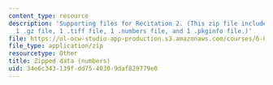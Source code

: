 ```yaml
---
content_type: resource
description: 'Supporting files for Recitation 2. (This zip file includes: 2 .jpg files,
  1 .gz file, 1 .tiff file, 1 .numbers file, and 1 .pkginfo file.)'
file: https://ol-ocw-studio-app-production.s3.amazonaws.com/courses/6-006-introduction-to-algorithms-spring-2008/34e6c343139fdd7540309daf829779e0_recitation02_data.zip
file_type: application/zip
resourcetype: Other
title: Zipped data (numbers)
uid: 34e6c343-139f-dd75-4030-9daf829779e0
---
```

